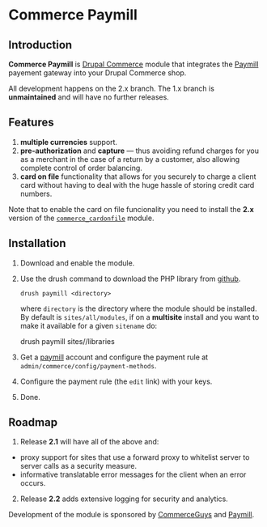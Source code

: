 # Commerce Paymill

## Introduction 

**Commerce Paymill** is [Drupal Commerce](https://drupal.org/project/commerce)
module that integrates the [Paymill](https://paymill.com) payement
gateway into your Drupal Commerce shop.

All development happens on the 2.x branch. The 1.x branch is
**unmaintained** and will have no further releases.

## Features

 1. **multiple currencies** support.
 2. **pre-authorization** and **capture** &mdash; thus avoiding refund
    charges for you as a merchant in the case of a return by a
    customer, also allowing complete control of order balancing.    
 3. **card on file** functionality that allows for you securely to
    charge a client card without having to deal with the huge hassle
    of storing credit card numbers.

Note that to enable the card on file funcionality you need to install
the **2.x** version of the
[`commerce_cardonfile`](https://drupal.org/project/commerce_cardonfile)
module.

## Installation 

 1. Download and enable the module.

 2. Use the drush command to download the PHP library from
    [github](https://github.com/paymill/paymill-php).
    
        drush paymill <directory>
        
    where `directory` is the directory where the module should be
    installed. By default is `sites/all/modules`, if on a
    **multisite** install and you want to make it available for a
    given `sitename` do:
    
       drush paymill sites/<sitename>/libraries 
              
 3. Get a [paymill](https://paymill.com) account and configure the
    payment rule at `admin/commerce/config/payment-methods`. 
    
 4. Configure the payment rule (the `edit` link) with your keys.   
   
 5. Done.  
   
## Roadmap

 1. Release **2.1** will have all of the above and:
  + proxy support for sites that use a forward proxy to whitelist
    server to server calls as a security measure.
  + informative translatable error messages for the client when an
    error occurs.
    
 2. Release **2.2** adds extensive logging for security and analytics.
 
Development of the module is sponsored by
[CommerceGuys](http://commerceguys.com) and
[Paymill](https://paymill.com).
